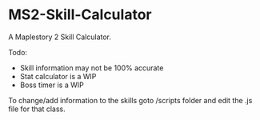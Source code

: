 # MS2-Skill-Calculator

A Maplestory 2 Skill Calculator.

Todo:
- Skill information may not be 100% accurate
- Stat calculator is a WIP
- Boss timer is a WIP
 
 To change/add information to the skills goto /scripts folder and edit the .js file for that class.
